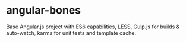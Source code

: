 angular-bones
========

Base Angular.js project with ES6 capabilities, LESS, Gulp.js for builds &amp; auto-watch, karma for unit tests and template cache.
